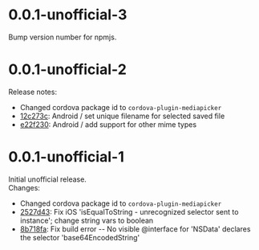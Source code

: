 # 0.0.1-unofficial-3

Bump version number for npmjs.

# 0.0.1-unofficial-2

Release notes:

 *  Changed cordova package id to ``cordova-plugin-mediapicker``
 *  [12c273c](https://github.com/TanaseButcaru/cordova-plugin-mediapicker-unofficial/commit/12c273cf48cf43c330358129516738ab42041e8d): Android / set unique filename for selected saved file
 *  [e22f230](https://github.com/TanaseButcaru/cordova-plugin-mediapicker-unofficial/commit/e22f230128246d98c0c1faf843565487f1c381e7): Android / add support for other mime types

# 0.0.1-unofficial-1

Initial unofficial release.  
Changes:

 *  Changed cordova package id to ``cordova-plugin-mediapicker``
 *  [2527d43](https://github.com/TanaseButcaru/cordova-plugin-mediapicker/commit/2527d43ab66349109b20e13733e5c225d237deba): Fix iOS 'isEqualToString - unrecognized selector sent to instance'; change string vars to boolean
 *  [8b718fa](https://github.com/TanaseButcaru/cordova-plugin-mediapicker/commit/8b718fa205535c4619b334852a5672f7c7ca1828): Fix build error -- No visible @interface for 'NSData' declares the selector 'base64EncodedString'
